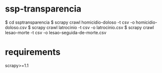 # ssp-transparencia
$ cd ssptransparencia
$ scrapy crawl homicidio-doloso -t csv -o homicidio-doloso.csv
$ scrapy crawl latrocinio -t csv -o latrocinio.csv
$ scrapy crawl lesao-morte -t csv -o lesao-seguida-de-morte.csv


# requirements
scrapy>=1.1
